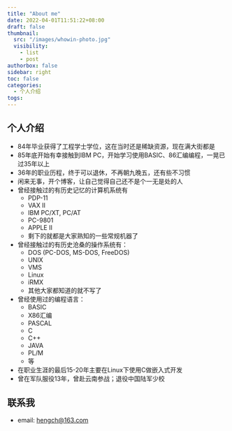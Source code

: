 ```yaml
---
title: "About me"
date: 2022-04-01T11:51:22+08:00
draft: false
thumbnail:
  src: "/images/whowin-photo.jpg"
  visibility: 
    - list
    - post
authorbox: false
sidebar: right
toc: false
categories:
  - 个人介绍
togs:
---
```





## 个人介绍
* 84年毕业获得了工程学士学位，这在当时还是稀缺资源，现在满大街都是
* 85年底开始有幸接触到IBM PC，开始学习使用BASIC、86汇编编程，一晃已过35年以上
* 36年的职业历程，终于可以退休，不再朝九晚五，还有些不习惯
* 闲来无事，开个博客，让自己觉得自己还不是个一无是处的人
* 曾经接触过的有历史记忆的计算机系统有
  - PDP-11
  - VAX II
  - IBM PC/XT, PC/AT
  - PC-9801
  - APPLE II
  - 剩下的就都是大家熟知的一些常规机器了
* 曾经接触过的有历史沧桑的操作系统有：
  - DOS (PC-DOS, MS-DOS, FreeDOS)
  - UNIX
  - VMS
  - Linux
  - iRMX
  - 其他大家都知道的就不写了
* 曾经使用过的编程语言：
  - BASIC
  - X86汇编
  - PASCAL
  - C
  - C++
  - JAVA
  - PL/M
  - 等
* 在职业生涯的最后15-20年主要在Linux下使用C做嵌入式开发
* 曾在军队服役13年，曾赴云南参战；退役中国陆军少校

## 联系我
* email: hengch@163.com
